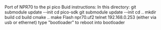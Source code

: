 Port of NPR70 to the pi pico
Buid instructions:
In this directory:
git submodule update --init
cd pico-sdk
git submodule update --init
cd ..
mkdir build
cd build
cmake ..
make
Flash npr70.uf2
telnet 192.168.0.253 (either via usb or ethernet)
type "bootloader" to reboot into bootloader

